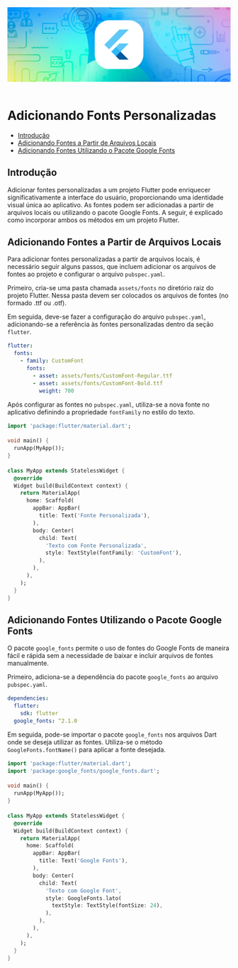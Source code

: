 <div align="center">
  <a href="https://github.com/joseferreira-dev/my-study-notes/tree/main/flutter"><img src="../../banner-flutter.png"></a>
</div>
<br>

# Adicionando Fonts Personalizadas

- [Introdução](#introdução)
- [Adicionando Fontes a Partir de Arquivos Locais](#adicionando-fontes-a-partir-de-arquivos-locais)
- [Adicionando Fontes Utilizando o Pacote Google Fonts](#adicionando-fontes-utilizando-o-pacote-google-fonts)

## Introdução

Adicionar fontes personalizadas a um projeto Flutter pode enriquecer significativamente a interface do usuário, proporcionando uma identidade visual única ao aplicativo. As fontes podem ser adicionadas a partir de arquivos locais ou utilizando o pacote Google Fonts. A seguir, é explicado como incorporar ambos os métodos em um projeto Flutter.

## Adicionando Fontes a Partir de Arquivos Locais

Para adicionar fontes personalizadas a partir de arquivos locais, é necessário seguir alguns passos, que incluem adicionar os arquivos de fontes ao projeto e configurar o arquivo `pubspec.yaml`.

Primeiro, cria-se uma pasta chamada `assets/fonts` no diretório raiz do projeto Flutter. Nessa pasta devem ser colocados os arquivos de fontes (no formado .ttf ou .otf). 

Em seguida, deve-se fazer a configuração do arquivo `pubspec.yaml`, adicionando-se a referência às fontes personalizadas dentro da seção `flutter`.

```yaml
flutter:
  fonts:
    - family: CustomFont
      fonts:
        - asset: assets/fonts/CustomFont-Regular.ttf
        - asset: assets/fonts/CustomFont-Bold.ttf
          weight: 700
```

Após configurar as fontes no `pubspec.yaml`, utiliza-se a nova fonte no aplicativo definindo a propriedade `fontFamily` no estilo do texto.

```dart
import 'package:flutter/material.dart';

void main() {
  runApp(MyApp());
}

class MyApp extends StatelessWidget {
  @override
  Widget build(BuildContext context) {
    return MaterialApp(
      home: Scaffold(
        appBar: AppBar(
          title: Text('Fonte Personalizada'),
        ),
        body: Center(
          child: Text(
            'Texto com Fonte Personalizada',
            style: TextStyle(fontFamily: 'CustomFont'),
          ),
        ),
      ),
    );
  }
}
```

## Adicionando Fontes Utilizando o Pacote Google Fonts

O pacote `google_fonts` permite o uso de fontes do Google Fonts de maneira fácil e rápida sem a necessidade de baixar e incluir arquivos de fontes manualmente.

Primeiro, adiciona-se a dependência do pacote `google_fonts` ao arquivo `pubspec.yaml`.

```yaml
dependencies:
  flutter:
    sdk: flutter
  google_fonts: ^2.1.0
```

Em seguida, pode-se importar o pacote `google_fonts` nos arquivos Dart onde se deseja utilizar as fontes. Utiliza-se o método `GoogleFonts.fontName()` para aplicar a fonte desejada.

```dart
import 'package:flutter/material.dart';
import 'package:google_fonts/google_fonts.dart';

void main() {
  runApp(MyApp());
}

class MyApp extends StatelessWidget {
  @override
  Widget build(BuildContext context) {
    return MaterialApp(
      home: Scaffold(
        appBar: AppBar(
          title: Text('Google Fonts'),
        ),
        body: Center(
          child: Text(
            'Texto com Google Font',
            style: GoogleFonts.lato(
              textStyle: TextStyle(fontSize: 24),
            ),
          ),
        ),
      ),
    );
  }
}
```
